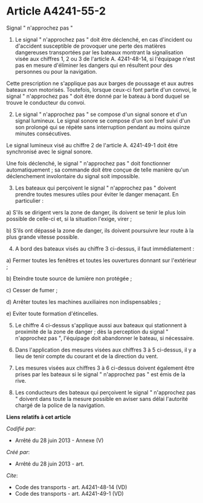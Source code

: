 # Article A4241-55-2

Signal " n'approchez pas " 

1. Le signal " n'approchez pas " doit être déclenché, en cas d'incident ou d'accident susceptible de provoquer une perte des
matières dangereuses transportées par les bateaux montrant la signalisation visée aux chiffres 1, 2 ou 3 de l'article A.
4241-48-14, si l'équipage n'est pas en mesure d'éliminer les dangers qui en résultent pour des personnes ou pour la
navigation. 

Cette prescription ne s'applique pas aux barges de poussage et aux autres bateaux non motorisés. Toutefois, lorsque ceux-ci
font partie d'un convoi, le signal " n'approchez pas " doit être donné par le bateau à bord duquel se trouve le conducteur du
convoi. 

2. Le signal " n'approchez pas " se compose d'un signal sonore et d'un signal lumineux. Le signal sonore se compose d'un son
bref suivi d'un son prolongé qui se répète sans interruption pendant au moins quinze minutes consécutives. 

Le signal lumineux visé au chiffre 2 de l'article A. 4241-49-1 doit être synchronisé avec le signal sonore. 

Une fois déclenché, le signal " n'approchez pas " doit fonctionner automatiquement ; sa commande doit être conçue de telle
manière qu'un déclenchement involontaire du signal soit impossible. 

3. Les bateaux qui perçoivent le signal " n'approchez pas " doivent prendre toutes mesures utiles pour éviter le danger
menaçant. En particulier : 

a) S'ils se dirigent vers la zone de danger, ils doivent se tenir le plus loin possible de celle-ci et, si la situation
l'exige, virer ; 

b) S'ils ont dépassé la zone de danger, ils doivent poursuivre leur route à la plus grande vitesse possible. 

4. A bord des bateaux visés au chiffre 3 ci-dessus, il faut immédiatement : 

a) Fermer toutes les fenêtres et toutes les ouvertures donnant sur l'extérieur ; 

b) Eteindre toute source de lumière non protégée ; 

c) Cesser de fumer ; 

d) Arrêter toutes les machines auxiliaires non indispensables ; 

e) Eviter toute formation d'étincelles. 

5. Le chiffre 4 ci-dessus s'applique aussi aux bateaux qui stationnent à proximité de la zone de danger ; dès la perception
du signal " n'approchez pas ", l'équipage doit abandonner le bateau, si nécessaire. 

6. Dans l'application des mesures visées aux chiffres 3 à 5 ci-dessus, il y a lieu de tenir compte du courant et de la
direction du vent. 

7. Les mesures visées aux chiffres 3 à 6 ci-dessus doivent également être prises par les bateaux si le signal " n'approchez
pas " est émis de la rive. 

8. Les conducteurs des bateaux qui perçoivent le signal " n'approchez pas " doivent dans toute la mesure possible en aviser
sans délai l'autorité chargé de la police de la navigation.

**Liens relatifs à cet article**

_Codifié par_:

  - Arrêté du 28 juin 2013 -  Annexe (V)

_Créé par_:

  - Arrêté du 28 juin 2013 - art.

_Cite_:

  - Code des transports - art. A4241-48-14 (VD)
  - Code des transports - art. A4241-49-1 (VD)
